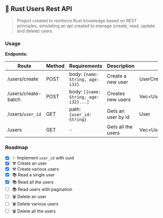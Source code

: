 ## 🔹 Rust Users Rest API

> Project created to reinforce Rust knowledge based on REST principles, simulating an api
> created to manage (create, read, update and delete) users.

### Usage

**Endpoints:**

| Route | Method | Requirements | Description | Returns |
| ----- | ------ | ------------ | ----------- | ------- |
| /users/create | POST | body: ```{name: String, age: i32}``` | Create a new user | UserCreateResponse |
| /users/create-batch | POST | body: ```[{name: String, age: i32}...]``` | Creates new users | Vec\<UserCreateResponse> |
| /users/`user_id` | GET | path: ```{user_id: String}``` | Gets an user by id | User |
| /users | GET | - | Gets all the users | Vec\<User> |

### Roadmap

- [x] ✨ Implement `user_id` with uuid
- [x] ⚒ Create an user
- [x] ⚒ Create various users
- [x] 📚 Read a single user
- [x] 📚 Read all the users
- [ ] 📚 Read users with pagination
- [ ] 🗑 Delete an user
- [ ] 🗑 Delete various users
- [ ] 🗑 Delete all the users
